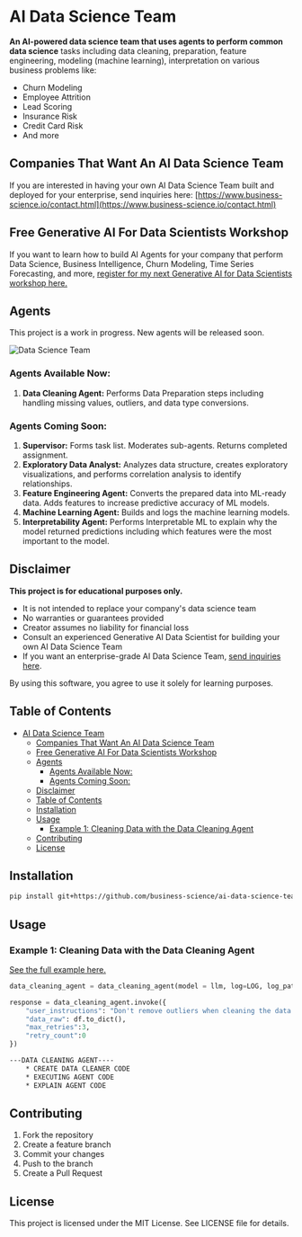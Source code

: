 # AI Data Science Team

**An AI-powered data science team that uses agents to perform common data science** tasks including data cleaning, preparation, feature engineering, modeling (machine learning), interpretation on various business problems like:

- Churn Modeling
- Employee Attrition
- Lead Scoring
- Insurance Risk
- Credit Card Risk
- And more

## Companies That Want An AI Data Science Team

If you are interested in having your own AI Data Science Team built and deployed for your enterprise, send inquiries here: [https://www.business-science.io/contact.html](https://www.business-science.io/contact.html)

## Free Generative AI For Data Scientists Workshop

If you want to learn how to build AI Agents for your company that perform Data Science, Business Intelligence, Churn Modeling, Time Series Forecasting, and more, [register for my next Generative AI for Data Scientists workshop here.](https://learn.business-science.io/ai-register)

## Agents

This project is a work in progress. New agents will be released soon.

![Data Science Team](/img/ai_data_science_team.jpg)

### Agents Available Now:

1. **Data Cleaning Agent:** Performs Data Preparation steps including handling missing values, outliers, and data type conversions.

### Agents Coming Soon:

1. **Supervisor:** Forms task list. Moderates sub-agents. Returns completed assignment. 
2. **Exploratory Data Analyst:** Analyzes data structure, creates exploratory visualizations, and performs correlation analysis to identify relationships. 
3. **Feature Engineering Agent:** Converts the prepared data into ML-ready data. Adds features to increase predictive accuracy of ML models. 
4. **Machine Learning Agent:** Builds and logs the machine learning models.
5. **Interpretability Agent:** Performs Interpretable ML to explain why the model returned predictions including which features were the most important to the model.

## Disclaimer

**This project is for educational purposes only.**

- It is not intended to replace your company's data science team
- No warranties or guarantees provided
- Creator assumes no liability for financial loss
- Consult an experienced Generative AI Data Scientist for building your own AI Data Science Team
- If you want an enterprise-grade AI Data Science Team, [send inquiries here](https://www.business-science.io/contact.html). 

By using this software, you agree to use it solely for learning purposes.

## Table of Contents

- [AI Data Science Team](#ai-data-science-team)
  - [Companies That Want An AI Data Science Team](#companies-that-want-an-ai-data-science-team)
  - [Free Generative AI For Data Scientists Workshop](#free-generative-ai-for-data-scientists-workshop)
  - [Agents](#agents)
    - [Agents Available Now:](#agents-available-now)
    - [Agents Coming Soon:](#agents-coming-soon)
  - [Disclaimer](#disclaimer)
  - [Table of Contents](#table-of-contents)
  - [Installation](#installation)
  - [Usage](#usage)
    - [Example 1: Cleaning Data with the Data Cleaning Agent](#example-1-cleaning-data-with-the-data-cleaning-agent)
  - [Contributing](#contributing)
  - [License](#license)

## Installation

``` bash
pip install git+https://github.com/business-science/ai-data-science-team.git --upgrade
```

## Usage

### Example 1: Cleaning Data with the Data Cleaning Agent

[See the full example here.](https://github.com/business-science/ai-data-science-team/blob/master/examples/data_cleaning_agent.ipynb) 

``` python
data_cleaning_agent = data_cleaning_agent(model = llm, log=LOG, log_path=LOG_PATH)

response = data_cleaning_agent.invoke({
    "user_instructions": "Don't remove outliers when cleaning the data.",
    "data_raw": df.to_dict(),
    "max_retries":3, 
    "retry_count":0
})
```

``` bash
---DATA CLEANING AGENT----
    * CREATE DATA CLEANER CODE
    * EXECUTING AGENT CODE
    * EXPLAIN AGENT CODE
```

## Contributing

1. Fork the repository
2. Create a feature branch
3. Commit your changes
4. Push to the branch
5. Create a Pull Request

## License

This project is licensed under the MIT License. See LICENSE file for details. 

